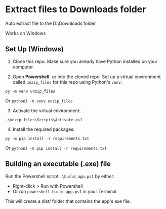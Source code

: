 # Extract files to Downloads folder

Auto extract file to the D:\Downloads folder 

Works on Windows


## Set Up (Windows)

1. Clone this repo. Make sure you already have Python installed on your computer.

2. Open **Powershell**. `cd` into the cloned repo. Set up a virtual environment called `unzip_files` for this repo using Python's `venv`: 

```
py -m venv unzip_files
```

Or `python3 -m venv unzip_files`

3. Activate the virtual environment:

```
.\unzip_files\Scripts\Activate.ps1
```

4. Install the required packages:

```
py -m pip install -r requirements.txt
```

Or `python3 -m pip install -r requirements.txt`


## Building an executable (.exe) file

Run the Powershell script `.\build_app.ps1` by either:

- Right-click > Run with Powershell
- Or run `powershell build_app.ps1` in your Terminal

This will create a dist/ folder that contains the app's exe file.